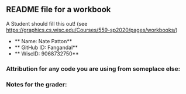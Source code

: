 ## README file for a workbook

A Student should fill this out! (see https://graphics.cs.wisc.edu/Courses/559-sp2020/pages/workbooks/)

- ** Name: Nate Patton** 
- ** GitHub ID: Fangandal** 
- ** WiscID: 9068732750**

### Attribution for any code you are using from someplace else:

### Notes for the grader: 
